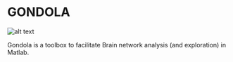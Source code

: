 # GONDOLA

![alt text][logo]

[logo]: https://github.com/giorgioarcara/Matlab-code-Misc/tree/master/Gondola/Logo/Gondola_logo.jpg

Gondola is a toolbox to facilitate Brain network analysis (and exploration) in Matlab.



